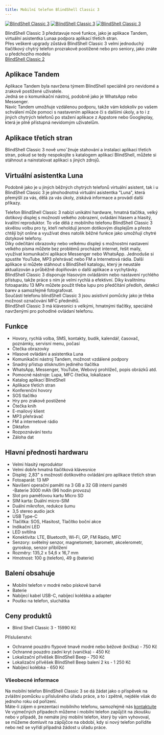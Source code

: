 ```yaml
---
title: Mobilní telefon BlindShell Classic 3
---
```

[![BlindShell Classic 3](/soubory/BlindShell-Classic-3-FeelVision-Logo.png)](/soubory/BlindShell-Classic-3-FeelVision-Logo.png)
[![BlindShell Classic 3](/soubory/1.bs3.jpg)](/soubory/1.bs3.jpg)
[![BlindShell Classic 3](/soubory/2.bs3.jpg)](/soubory/2.bs3.jpg)
  
BlindShell Classic 3 představuje nové funkce, jako je aplikace Tandem, virtuální asistentka Lunaa podpora aplikací třetích stran.  
Přes veškeré upgrady zůstává BlindShell Classic 3 velmi jednoduchý tlačítkový chytrý telefon prozrakově postižené nebo pro seniory, jako znáte u předchozího modelu  
[BlindShell Classic 2](/clanky/mobilni-telefon-blindshell-classic-2/)  

## Aplikace Tandem
Aplikace Tandem byla navržena týmem BlindShell speciálně pro nevidomé a zrakově postižené uživatele.  
Jedná se o komunikační nástroj, podobně jako je WhatsApp nebo Messenger.  
Navíc Tandem umožňuje vzdálenou podporu, takže vám kdokoliv po vašem schválení může pomoci s nastavením aplikace či s dalšími úkoly, a to i z jiných chytrých telefonů po stažení aplikace z Appstore nebo Googleplay, která je plně přístupná nevidomým uživatelům.  

## Aplikace třetích stran
BlindShell Classic 3 nově umoˇžnuje stahování a instalaci aplikací třetích stran, pokud se tedy nespokojíte s katalogem aplikací BlindShell, můžete si stáhnout a nainstalovat aplikaci s jiných zdrojů.

## Virtuální asistentka Luna
Podobně jako je u jiných běžných chytrých telefonů virtuální asistent, tak i u BlindShell Classic 3 je plnohodnotná virtuální asistentka "Luna", která přemýšlí za vás, dělá za vás úkoly, získává informace a provádí další příkazy.  

Telefon BlindShell Classic 3 nabízí unikátní hardware, hmatná tlačítka, velký dotikový displej s možností velkého zobrazení, ovládání hlasem a hlasitý, kvalitní reproduktor. To vše dělá z mobilního telefonu BlindShell Classic 3 skvělou volbu pro ty, kteří neholdují jenom dotikovým displejům a přesto chtějí být online a využívat dnes natolik běžné funkce jako umožňují chytré dotykové telefony.  
Díky odečítání obrazovky nebo velkému displeji s možnostmi nastavení velkého písma můžete bez problémů procházet internet, řešit maily, využívat komunikační aplikace Messenger nebo WhatsApp. Jednoduše si spustíte YouTube, MP3 přehrávač nebo FM a Internetová rádia. Další aplikace si můžete stáhnout s BlindShell katalogu, který je neustále aktualizován a průběžně doplňován o další aplikace a vychytávky.  
BlindShell Classic 3 disponuje hlasovým ovládáním nebo nastavení rychlého přístupu, takže práce s ním je velmi rychlá a efektivní. Díky kvalitnímu fotoaparátu 13 MPx můžete použít třeba lupu pro předčítání předloh, detekci barev a samozřejmě fotografovat.  
Součástí telefonu blindShell Classic 3 jsou  asistivní pomůcky jako je třeba možnost označování MFC předmětů.  
BlindShell Classic 3 má klávesnici s velkými, hmatnými tlačítky, speciálně navrženými pro pohodlné ovládaní telefonu.  

## Funkce
- Hovory, rychlá volba, SMS, kontakty, budík, kalendář, časovač, poznámky, servisní menu, počasí  
- Čtečka obrazovky  
- Hlasové ovládání a asistentka Luna  
- Komunikační nástroj Tandem, možnost vzdálené podpory  
- Snadný přístup stisknutím jediného tlačítka  
- WhatsApp, Messenger, YouTube, Webový prohlížeč, popis obrázků atd.  
- Pomocné nástroje: Lupa, MFC čtečka, lokalizace  
- Katalog aplikací BlindShell  
- Aplikace třetích stran  
- Konferenční hovory  
- SOS tlačítko  
- Hry pro zrakově postižené  
- Čtečka knih  
- E-mailový klient  
- MP3 přehrávač  
- FM a internetové rádio  
- Diktafon  
- Rozpoznávání textu  
- Záloha dat  

## Hlavní přednosti hardwaru
- Velmi hlasitý reproduktor  
- Velmi dobře hmatná tlačítková klávesnice  
- Displej: 2,83" s možností dotikového ovládání pro aplikace třetích stran  
- Fotoaparát: 13 MP  
- Navíšení operační paměti na 3 GB a 32 GB interní paměti  
-Baterie  3000 mAh (96 hodin provozu)  
- Slot pro paměťovou kartu Micro SD  
- SIM karta: Duální micro-SIM  
- Duální mikrofon, redukce šumu  
- 3,5 stereo audio jack  
- USB Type-C  
- Tlačítka: SOS, Hlasitost, Tlačítko boční akce  
- Indikační LED  
- LED svítilna  
- Konektivita: LTE, Bluetooth, Wi-Fi, GP, FM Rádio, MFC  
- Senzory: světelný senzor, magnetometr, barometr, akcelerometr, gyroskop, senzor přiblížení  
- Rozměry: 135,2 x 54,6 x 16,7 mm  
- Hmotnost: 100 g (telefon), 49 g (baterie)  

## Balení obsahuje
- Mobilní telefon v modré nebo pískové barvě  
- Baterie  
- Nabíjecí kabel USB-C, nabíjecí kolébka a adapter  
- Poutko na telefon, sluchátka  

## Ceny produktů  
- Blind Shell Classic 3 - 15990 Kč  

Příslušenství:  
- Ochranné pouzdro flypové tmavě modré nebo béžové (knížka) - 750 Kč  
- Ochranné pouzdro zadní kryt (vanička) - 450 Kč  
- Lokalizační přívěšek BlindShell Beep - 750 Kč  
- Lokalizační přívěšek BlindShell Beep balení 2 ks - 1 250 Kč  
- Nabíjecí kolébka - 650 Kč  

### Všeobecné informace
Na mobilní telefon BlindShell Classic 3 se dá žádat jako o příspěvek na zvláštní pomůcku u příslušného úřadu práce, a to i zpětně, nejdéle však do jednoho roku od pořízení.  
Máte-li zájem o prezentaci mobilního telefonu, samozřejmě nás [kontaktujte](/clanky/kontakty/)  
Ve vyjmečných případech můžeme i mobilní telefon zapůjčit na zkoušku nebo v případě, že nemáte jiný mobilní telefon, který by vám vyhovoval,  
se můžeme domluvit na zápůjčce na období, kdy si nový telefon pořídíte nebo než se vyřídí případná žádost u úřadu práce.  

